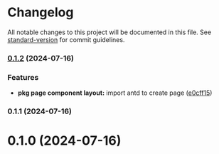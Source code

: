 # Changelog

All notable changes to this project will be documented in this file. See [standard-version](https://github.com/conventional-changelog/standard-version) for commit guidelines.

### [0.1.2](https://github.com/ArcMichael/blocklet-client-app/compare/v0.1.1...v0.1.2) (2024-07-16)


### Features

* **pkg page component layout:** import antd to create page ([e0cff15](https://github.com/ArcMichael/blocklet-client-app/commit/e0cff15e6c27c6d5d5043571771e89e98e8cdb68))

### 0.1.1 (2024-07-16)

# 0.1.0 (2024-07-16)
